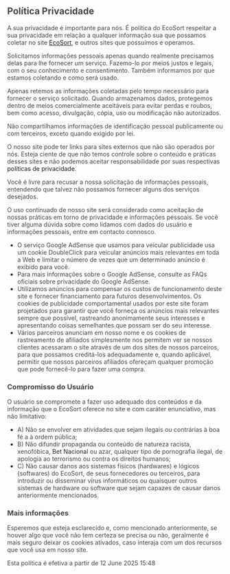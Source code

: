 <h2><span style="color: rgb(68, 68, 68);">Política Privacidade</span></h2>
<p><span style="color: rgb(68, 68, 68);">A sua privacidade é importante para nós. É política do EcoSort respeitar a sua privacidade em relação a qualquer informação sua que possamos coletar no site <a href="https://ericamila.github.io/eco_reciclagem/">EcoSort</a>, e outros sites que possuímos e operamos.</span></p>
<p><span style="color: rgb(68, 68, 68);">Solicitamos informações pessoais apenas quando realmente precisamos delas para lhe fornecer um serviço. Fazemo-lo por meios justos e legais, com o seu conhecimento e consentimento. Também informamos por que estamos coletando e como será usado.</span></p>
<p><span style="color: rgb(68, 68, 68);">Apenas retemos as informações coletadas pelo tempo necessário para fornecer o serviço solicitado. Quando armazenamos dados, protegemos dentro de meios comercialmente aceitáveis ​​para evitar perdas e roubos, bem como acesso, divulgação, cópia, uso ou modificação não autorizados.</span></p>
<p><span style="color: rgb(68, 68, 68);">Não compartilhamos informações de identificação pessoal publicamente ou com terceiros, exceto quando exigido por lei.</span></p>
<p><span style="color: rgb(68, 68, 68);">O nosso site pode ter links para sites externos que não são operados por nós. Esteja ciente de que não temos controle sobre o conteúdo e práticas desses sites e não podemos aceitar responsabilidade por suas respectivas&nbsp;</span>
    políticas de privacidade<span style="color: rgb(68, 68, 68);">.</span></p>
<p><span style="color: rgb(68, 68, 68);">Você é livre para recusar a nossa solicitação de informações pessoais, entendendo que talvez não possamos fornecer alguns dos serviços desejados.</span></p>
<p><span style="color: rgb(68, 68, 68);">O uso continuado de nosso site será considerado como aceitação de nossas práticas em torno de privacidade e informações pessoais. Se você tiver alguma dúvida sobre como lidamos com dados do usuário e informações pessoais, entre em contacto connosco.</span></p>
<p><span style="color: rgb(68, 68, 68);"><ul><li><span style="color: rgb(68, 68, 68);">O serviço Google AdSense que usamos para veicular publicidade usa um cookie DoubleClick para veicular anúncios mais relevantes em toda a Web e limitar o número de vezes que um determinado anúncio é exibido para você.</span></li>
        <li><span style="color: rgb(68, 68, 68);">Para mais informações sobre o Google AdSense, consulte as FAQs oficiais sobre privacidade do Google AdSense.</span></li>
        <li><span style="color: rgb(68, 68, 68);">Utilizamos anúncios para compensar os custos de funcionamento deste site e fornecer financiamento para futuros desenvolvimentos. Os cookies de publicidade comportamental usados ​​por este site foram projetados para garantir que você forneça os anúncios mais relevantes sempre que possível, rastreando anonimamente seus interesses e apresentando coisas semelhantes que possam ser do seu interesse.</span></li>
        <li><span style="color: rgb(68, 68, 68);">Vários parceiros anunciam em nosso nome e os cookies de rastreamento de afiliados simplesmente nos permitem ver se nossos clientes acessaram o site através de um dos sites de nossos parceiros, para que possamos creditá-los adequadamente e, quando aplicável, permitir que nossos parceiros afiliados ofereçam qualquer promoção que pode fornecê-lo para fazer uma compra.</span></li>
        </ul>
        </span>
</p>
<h3><span style="color: rgb(68, 68, 68);">Compromisso do Usuário</span></h3>
<p><span style="color: rgb(68, 68, 68);">O usuário se compromete a fazer uso adequado dos conteúdos e da informação que o EcoSort oferece no site e com caráter enunciativo, mas não limitativo:</span></p>
<ul>
    <li><span style="color: rgb(68, 68, 68);">A) Não se envolver em atividades que sejam ilegais ou contrárias à boa fé a à ordem pública;</span></li>
    <li><span style="color: rgb(68, 68, 68);">B) Não difundir propaganda ou conteúdo de natureza racista, xenofóbica, </span><span style="color: rgb(33, 37, 41);">Bet Nacional</span>
        <span
                style="color: rgb(68, 68, 68);"> ou azar, qualquer tipo de pornografia ilegal, de apologia ao terrorismo ou contra os direitos humanos;</span>
    </li>
    <li><span style="color: rgb(68, 68, 68);">C) Não causar danos aos sistemas físicos (hardwares) e lógicos (softwares) do EcoSort, de seus fornecedores ou terceiros, para introduzir ou disseminar vírus informáticos ou quaisquer outros sistemas de hardware ou software que sejam capazes de causar danos anteriormente mencionados.</span></li>
</ul>
<h3><span style="color: rgb(68, 68, 68);">Mais informações</span></h3>
<p><span style="color: rgb(68, 68, 68);">Esperemos que esteja esclarecido e, como mencionado anteriormente, se houver algo que você não tem certeza se precisa ou não, geralmente é mais seguro deixar os cookies ativados, caso interaja com um dos recursos que você usa em nosso site.</span></p>
<p><span style="color: rgb(68, 68, 68);">Esta política é efetiva a partir de&nbsp;12 June 2025 15:48</span></p>
